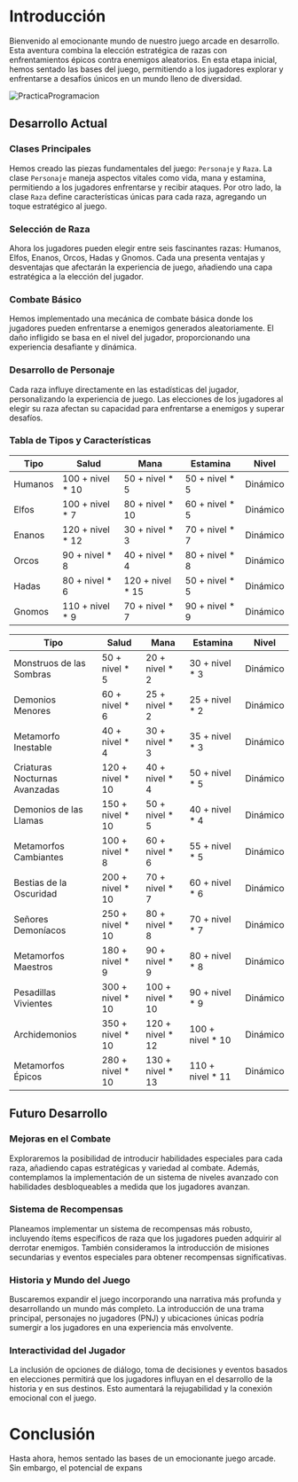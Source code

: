 # Introducción

Bienvenido al emocionante mundo de nuestro juego arcade en desarrollo. Esta aventura combina la elección estratégica de razas con enfrentamientos épicos contra enemigos aleatorios. En esta etapa inicial, hemos sentado las bases del juego, permitiendo a los jugadores explorar y enfrentarse a desafíos únicos en un mundo lleno de diversidad.

![PracticaProgramacion](https://github.com/AdrianComputerScience/PracticaJava/assets/123450151/51cabb9f-cd51-42ca-8b9f-54b369219ae4)

## Desarrollo Actual

### Clases Principales

Hemos creado las piezas fundamentales del juego: `Personaje` y `Raza`. La clase `Personaje` maneja aspectos vitales como vida, mana y estamina, permitiendo a los jugadores enfrentarse y recibir ataques. Por otro lado, la clase `Raza` define características únicas para cada raza, agregando un toque estratégico al juego.

### Selección de Raza

Ahora los jugadores pueden elegir entre seis fascinantes razas: Humanos, Elfos, Enanos, Orcos, Hadas y Gnomos. Cada una presenta ventajas y desventajas que afectarán la experiencia de juego, añadiendo una capa estratégica a la elección del jugador.

### Combate Básico

Hemos implementado una mecánica de combate básica donde los jugadores pueden enfrentarse a enemigos generados aleatoriamente. El daño infligido se basa en el nivel del jugador, proporcionando una experiencia desafiante y dinámica.

### Desarrollo de Personaje

Cada raza influye directamente en las estadísticas del jugador, personalizando la experiencia de juego. Las elecciones de los jugadores al elegir su raza afectan su capacidad para enfrentarse a enemigos y superar desafíos.

### Tabla de Tipos y Características

| Tipo            | Salud              | Mana            | Estamina         | Nivel    |
| --------------- | ------------------ | --------------- | ---------------- | -------- |
| Humanos         | 100 + nivel * 10   | 50 + nivel * 5  | 50 + nivel * 5   | Dinámico |
| Elfos           | 100 + nivel * 7    | 80 + nivel * 10 | 60 + nivel * 5   | Dinámico |
| Enanos          | 120 + nivel * 12   | 30 + nivel * 3  | 70 + nivel * 7   | Dinámico |
| Orcos           | 90 + nivel * 8     | 40 + nivel * 4  | 80 + nivel * 8   | Dinámico |
| Hadas           | 80 + nivel * 6     | 120 + nivel * 15| 50 + nivel * 5   | Dinámico |
| Gnomos          | 110 + nivel * 9    | 70 + nivel * 7  | 90 + nivel * 9   | Dinámico |

| Tipo                           | Salud              | Mana            | Estamina         | Nivel    |
| ------------------------------ | ------------------ | --------------- | ---------------- | -------- |
| Monstruos de las Sombras       | 50 + nivel * 5     | 20 + nivel * 2  | 30 + nivel * 3   | Dinámico |
| Demonios Menores               | 60 + nivel * 6     | 25 + nivel * 2  | 25 + nivel * 2   | Dinámico |
| Metamorfo Inestable            | 40 + nivel * 4     | 30 + nivel * 3  | 35 + nivel * 3   | Dinámico |
| Criaturas Nocturnas Avanzadas  | 120 + nivel * 10   | 40 + nivel * 4  | 50 + nivel * 5   | Dinámico |
| Demonios de las Llamas         | 150 + nivel * 10   | 50 + nivel * 5  | 40 + nivel * 4   | Dinámico |
| Metamorfos Cambiantes          | 100 + nivel * 8    | 60 + nivel * 6  | 55 + nivel * 5   | Dinámico |
| Bestias de la Oscuridad        | 200 + nivel * 10   | 70 + nivel * 7  | 60 + nivel * 6   | Dinámico |
| Señores Demoníacos             | 250 + nivel * 10   | 80 + nivel * 8  | 70 + nivel * 7   | Dinámico |
| Metamorfos Maestros            | 180 + nivel * 9    | 90 + nivel * 9  | 80 + nivel * 8   | Dinámico |
| Pesadillas Vivientes           | 300 + nivel * 10   | 100 + nivel * 10| 90 + nivel * 9   | Dinámico |
| Archidemonios                  | 350 + nivel * 10   | 120 + nivel * 12| 100 + nivel * 10 | Dinámico |
| Metamorfos Épicos              | 280 + nivel * 10   | 130 + nivel * 13| 110 + nivel * 11 | Dinámico |

## Futuro Desarrollo

### Mejoras en el Combate

Exploraremos la posibilidad de introducir habilidades especiales para cada raza, añadiendo capas estratégicas y variedad al combate. Además, contemplamos la implementación de un sistema de niveles avanzado con habilidades desbloqueables a medida que los jugadores avanzan.

### Sistema de Recompensas

Planeamos implementar un sistema de recompensas más robusto, incluyendo ítems específicos de raza que los jugadores pueden adquirir al derrotar enemigos. También consideramos la introducción de misiones secundarias y eventos especiales para obtener recompensas significativas.

### Historia y Mundo del Juego

Buscaremos expandir el juego incorporando una narrativa más profunda y desarrollando un mundo más completo. La introducción de una trama principal, personajes no jugadores (PNJ) y ubicaciones únicas podría sumergir a los jugadores en una experiencia más envolvente.

### Interactividad del Jugador

La inclusión de opciones de diálogo, toma de decisiones y eventos basados en elecciones permitirá que los jugadores influyan en el desarrollo de la historia y en sus destinos. Esto aumentará la rejugabilidad y la conexión emocional con el juego.

# Conclusión

Hasta ahora, hemos sentado las bases de un emocionante juego arcade. Sin embargo, el potencial de expans
